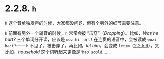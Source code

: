 # 2.2.8. `h`

`h` 这个音单独发声的时候，大家都没问题，但有个另外的细节需要注意。

`h` 前面有另外一个辅音的时候，`h` 常常会被 “击穿”（*Dropping*）。比如，*Was he hurt?* 三个单词分开读，应该是 `wɒz hi hərt?` 在连贯的语音中，会被读成 `wɒzi həːt?`<span class="speak-word-inline" data-audio-uk="/audios/Was-he-hurt-uk.mp3"></span><span class="speak-word-inline" data-audio-us="/audios/Was-he-hurt-us.mp3"></span>—— `h` 不见了，被击穿了。再比如，*let him*，会变成 `letɪm`<span class="speak-word-inline" data-audio-uk="/audios/let-him-uk.mp3"></span><span class="speak-word-inline" data-audio-us="/audios/let-him-us.mp3"></span>（[2.2.5.6](#2.2.5.6-弹舌音)），又比如，*household* 这个词听起来更像是`ˈhaʊˌsoʊld`<span class="speak-word-inline" data-audio-uk="/audios/household-uk.mp3"></span><span class="speak-word-inline" data-audio-us="/audios/household-us.mp3"></span>……

